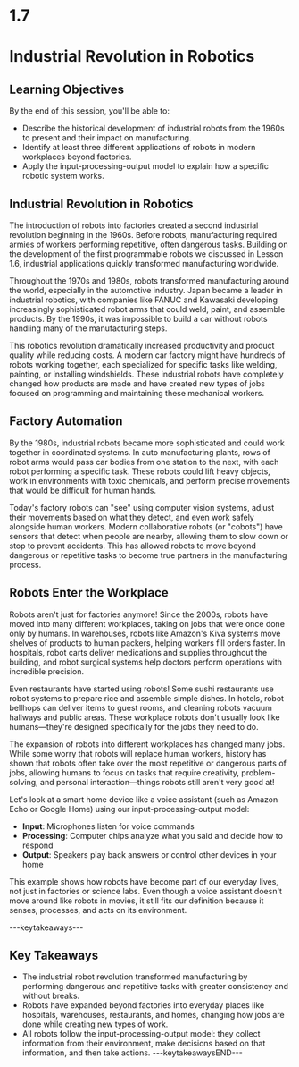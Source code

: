 # 1.7 

# Industrial Revolution in Robotics

## Learning Objectives
By the end of this session, you'll be able to:

- Describe the historical development of industrial robots from the 1960s to present and their impact on manufacturing.
- Identify at least three different applications of robots in modern workplaces beyond factories.
- Apply the input-processing-output model to explain how a specific robotic system works.

## Industrial Revolution in Robotics

The introduction of robots into factories created a second industrial revolution beginning in the 1960s. Before robots, manufacturing required armies of workers performing repetitive, often dangerous tasks. Building on the development of the first programmable robots we discussed in Lesson 1.6, industrial applications quickly transformed manufacturing worldwide.

Throughout the 1970s and 1980s, robots transformed manufacturing around the world, especially in the automotive industry. Japan became a leader in industrial robotics, with companies like FANUC and Kawasaki developing increasingly sophisticated robot arms that could weld, paint, and assemble products. By the 1990s, it was impossible to build a car without robots handling many of the manufacturing steps.

This robotics revolution dramatically increased productivity and product quality while reducing costs. A modern car factory might have hundreds of robots working together, each specialized for specific tasks like welding, painting, or installing windshields. These industrial robots have completely changed how products are made and have created new types of jobs focused on programming and maintaining these mechanical workers.

## Factory Automation

By the 1980s, industrial robots became more sophisticated and could work together in coordinated systems. In auto manufacturing plants, rows of robot arms would pass car bodies from one station to the next, with each robot performing a specific task. These robots could lift heavy objects, work in environments with toxic chemicals, and perform precise movements that would be difficult for human hands.

Today's factory robots can "see" using computer vision systems, adjust their movements based on what they detect, and even work safely alongside human workers. Modern collaborative robots (or "cobots") have sensors that detect when people are nearby, allowing them to slow down or stop to prevent accidents. This has allowed robots to move beyond dangerous or repetitive tasks to become true partners in the manufacturing process.

## Robots Enter the Workplace

Robots aren't just for factories anymore! Since the 2000s, robots have moved into many different workplaces, taking on jobs that were once done only by humans. In warehouses, robots like Amazon's Kiva systems move shelves of products to human packers, helping workers fill orders faster. In hospitals, robot carts deliver medications and supplies throughout the building, and robot surgical systems help doctors perform operations with incredible precision.

Even restaurants have started using robots! Some sushi restaurants use robot systems to prepare rice and assemble simple dishes. In hotels, robot bellhops can deliver items to guest rooms, and cleaning robots vacuum hallways and public areas. These workplace robots don't usually look like humans—they're designed specifically for the jobs they need to do.

The expansion of robots into different workplaces has changed many jobs. While some worry that robots will replace human workers, history has shown that robots often take over the most repetitive or dangerous parts of jobs, allowing humans to focus on tasks that require creativity, problem-solving, and personal interaction—things robots still aren't very good at!

Let's look at a smart home device like a voice assistant (such as Amazon Echo or Google Home) using our input-processing-output model:

- **Input**: Microphones listen for voice commands
- **Processing**: Computer chips analyze what you said and decide how to respond
- **Output**: Speakers play back answers or control other devices in your home

This example shows how robots have become part of our everyday lives, not just in factories or science labs. Even though a voice assistant doesn't move around like robots in movies, it still fits our definition because it senses, processes, and acts on its environment.

---keytakeaways---
## Key Takeaways
- The industrial robot revolution transformed manufacturing by performing dangerous and repetitive tasks with greater consistency and without breaks.
- Robots have expanded beyond factories into everyday places like hospitals, warehouses, restaurants, and homes, changing how jobs are done while creating new types of work.
- All robots follow the input-processing-output model: they collect information from their environment, make decisions based on that information, and then take actions.
---keytakeawaysEND---
